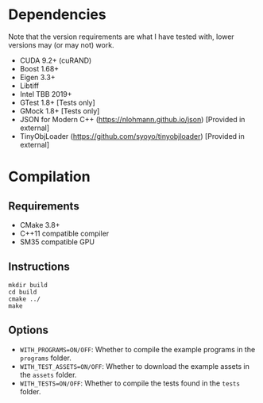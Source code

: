 # Dependencies

Note that the version requirements are what I have tested with, lower versions may (or may not) work.

* CUDA 9.2+ (cuRAND)
* Boost 1.68+
* Eigen 3.3+
* Libtiff
* Intel TBB 2019+
* GTest 1.8+ [Tests only]
* GMock 1.8+ [Tests only]
* JSON for Modern C++ (https://nlohmann.github.io/json) [Provided in external]
* TinyObjLoader (https://github.com/syoyo/tinyobjloader) [Provided in external]

# Compilation

## Requirements

* CMake 3.8+
* C++11 compatible compiler
* SM35 compatible GPU

## Instructions

```
mkdir build
cd build
cmake ../
make
```

## Options

* `WITH_PROGRAMS=ON/OFF`: Whether to compile the example programs in the `programs` folder.
* `WITH_TEST_ASSETS=ON/OFF`: Whether to download the example assets in the `assets` folder.
* `WITH_TESTS=ON/OFF`: Whether to compile the tests found in the `tests` folder.
